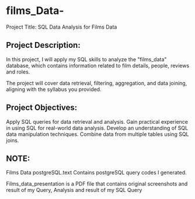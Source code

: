 # films_Data-
Project Title: SQL Data Analysis for Films Data

## Project Description:
In this project, I will apply my SQL skills to analyze the "films_data" database, which contains information related to film details, people, reviews and roles.

The project will cover data retrieval, filtering, aggregation, and data joining, aligning with the syllabus you provided.

## Project Objectives:

Apply SQL queries for data retrieval and analysis.
Gain practical experience in using SQL for real-world data analysis.
Develop an understanding of SQL data manipulation techniques.
Combine data from multiple tables using SQL joins.

## NOTE:

Films Data postgreSQL.text Contains postgreSQL query codes I generated.

Films_data_presentation is a PDF file that contains original screenshots and result of my Query, Analysis and result of my SQL Query
